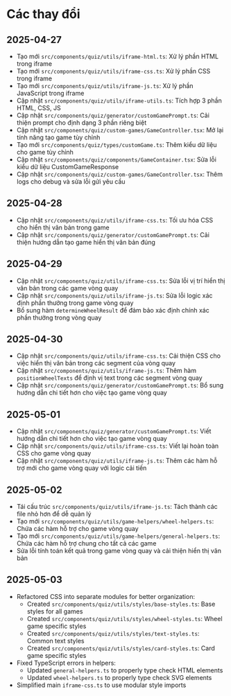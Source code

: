 # Các thay đổi

## 2025-04-27
- Tạo mới `src/components/quiz/utils/iframe-html.ts`: Xử lý phần HTML trong iframe
- Tạo mới `src/components/quiz/utils/iframe-css.ts`: Xử lý phần CSS trong iframe 
- Tạo mới `src/components/quiz/utils/iframe-js.ts`: Xử lý phần JavaScript trong iframe
- Cập nhật `src/components/quiz/utils/iframe-utils.ts`: Tích hợp 3 phần HTML, CSS, JS
- Cập nhật `src/components/quiz/generator/customGamePrompt.ts`: Cải thiện prompt cho định dạng 3 phần riêng biệt
- Cập nhật `src/components/quiz/custom-games/GameController.tsx`: Mở lại tính năng tạo game tùy chỉnh
- Tạo mới `src/components/quiz/types/customGame.ts`: Thêm kiểu dữ liệu cho game tùy chỉnh
- Cập nhật `src/components/quiz/components/GameContainer.tsx`: Sửa lỗi kiểu dữ liệu CustomGameResponse
- Cập nhật `src/components/quiz/custom-games/GameController.tsx`: Thêm logs cho debug và sửa lỗi gửi yêu cầu

## 2025-04-28
- Cập nhật `src/components/quiz/utils/iframe-css.ts`: Tối ưu hóa CSS cho hiển thị văn bản trong game
- Cập nhật `src/components/quiz/generator/customGamePrompt.ts`: Cải thiện hướng dẫn tạo game hiển thị văn bản đúng

## 2025-04-29
- Cập nhật `src/components/quiz/utils/iframe-css.ts`: Sửa lỗi vị trí hiển thị văn bản trong các game vòng quay
- Cập nhật `src/components/quiz/utils/iframe-js.ts`: Sửa lỗi logic xác định phần thưởng trong game vòng quay
- Bổ sung hàm `determineWheelResult` để đảm bảo xác định chính xác phần thưởng trong vòng quay

## 2025-04-30
- Cập nhật `src/components/quiz/utils/iframe-css.ts`: Cải thiện CSS cho việc hiển thị văn bản trong các segment của vòng quay
- Cập nhật `src/components/quiz/utils/iframe-js.ts`: Thêm hàm `positionWheelTexts` để định vị text trong các segment vòng quay
- Cập nhật `src/components/quiz/generator/customGamePrompt.ts`: Bổ sung hướng dẫn chi tiết hơn cho việc tạo game vòng quay

## 2025-05-01
- Cập nhật `src/components/quiz/generator/customGamePrompt.ts`: Viết hướng dẫn chi tiết hơn cho việc tạo game vòng quay
- Cập nhật `src/components/quiz/utils/iframe-css.ts`: Viết lại hoàn toàn CSS cho game vòng quay
- Cập nhật `src/components/quiz/utils/iframe-js.ts`: Thêm các hàm hỗ trợ mới cho game vòng quay với logic cải tiến

## 2025-05-02
- Tái cấu trúc `src/components/quiz/utils/iframe-js.ts`: Tách thành các file nhỏ hơn để dễ quản lý
- Tạo mới `src/components/quiz/utils/game-helpers/wheel-helpers.ts`: Chứa các hàm hỗ trợ cho game vòng quay
- Tạo mới `src/components/quiz/utils/game-helpers/general-helpers.ts`: Chứa các hàm hỗ trợ chung cho tất cả các game
- Sửa lỗi tính toán kết quả trong game vòng quay và cải thiện hiển thị văn bản

## 2025-05-03
- Refactored CSS into separate modules for better organization:
  - Created `src/components/quiz/utils/styles/base-styles.ts`: Base styles for all games
  - Created `src/components/quiz/utils/styles/wheel-styles.ts`: Wheel game specific styles
  - Created `src/components/quiz/utils/styles/text-styles.ts`: Common text styles
  - Created `src/components/quiz/utils/styles/card-styles.ts`: Card game specific styles
- Fixed TypeScript errors in helpers:
  - Updated `general-helpers.ts` to properly type check HTML elements
  - Updated `wheel-helpers.ts` to properly type check SVG elements
- Simplified main `iframe-css.ts` to use modular style imports
